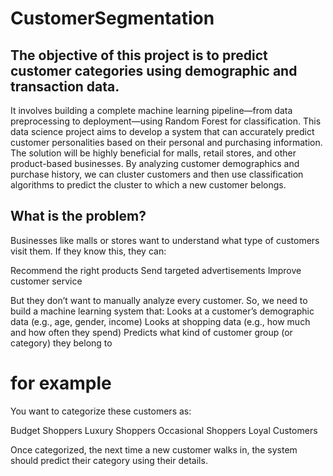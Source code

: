 # CustomerSegmentation

## The objective of this project is to predict customer categories using demographic and transaction data. 
It involves building a complete machine learning pipeline—from data preprocessing to deployment—using Random Forest for classification. This data science project aims to develop a system that can accurately predict customer personalities based on their personal and purchasing information. The solution will be highly beneficial for malls, retail stores, and other product-based businesses. By analyzing customer demographics and purchase history, we can cluster customers and then use classification algorithms to predict the cluster to which a new customer belongs.


## What is the problem?
Businesses like malls or stores want to understand what type of customers visit them. If they know this, they can:

Recommend the right products
Send targeted advertisements
Improve customer service

But they don’t want to manually analyze every customer.
So, we need to build a machine learning system that:
Looks at a customer’s demographic data (e.g., age, gender, income)
Looks at shopping data (e.g., how much and how often they spend)
Predicts what kind of customer group (or category) they belong to

# for example
You want to categorize these customers as:

Budget Shoppers
Luxury Shoppers
Occasional Shoppers
Loyal Customers

Once categorized, the next time a new customer walks in, the system should predict their category using their details.

